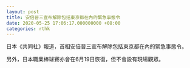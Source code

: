 ```yaml
---
layout: post
title: 安倍晉三宣布解除包括東京都在內的緊急事態令
date: 2020-05-25 17:06:17.000000000 +08:00
categories: rthk
---
```


日本《共同社》報道，首相安倍晉三宣布解除包括東京都在內的緊急事態令。

另外，日本職業棒球賽亦會在6月19日恢復，但不會設有現場觀眾。
